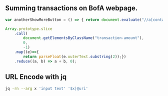 
## Summing transactions on BofA webpage.

```javascript
var anotherShowMoreButton = () => { return document.evaluate("//a[contains(text(),'Show More')]", document, null, XPathResult.FIRST_ORDERED_NODE_TYPE, null).singleNodeValue; } ;

Array.prototype.slice
    .call(
        document.getElementsByClassName("transaction-amount"),
        0, 
        -1)
    .map((e)=>{
        return parseFloat(e.outerText.substring(2));})
    .reduce((a, b) => a + b, 0);
```


## URL Encode with jq

```bash
jq -rn --arg x 'input text' '$x|@uri'
```
